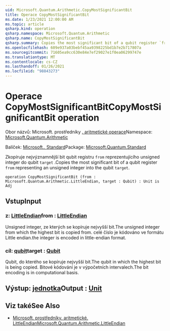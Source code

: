 ```yaml
---
uid: Microsoft.Quantum.Arithmetic.CopyMostSignificantBit
title: Operace CopyMostSignificantBit
ms.date: 1/23/2021 12:00:00 AM
ms.topic: article
qsharp.kind: operation
qsharp.namespace: Microsoft.Quantum.Arithmetic
qsharp.name: CopyMostSignificantBit
qsharp.summary: Copies the most significant bit of a qubit register `from` representing an unsigned integer into the qubit `target`.
ms.openlocfilehash: 609e937a03bebf45aa9398225bd1b7e2b717807a
ms.sourcegitcommit: 71605ea9cc630e84e7ef29027e1f0ea06299747e
ms.translationtype: MT
ms.contentlocale: cs-CZ
ms.lasthandoff: 01/26/2021
ms.locfileid: "98843273"
---
```

# <a name="copymostsignificantbit-operation"></a><span data-ttu-id="c5d4b-102">Operace CopyMostSignificantBit</span><span class="sxs-lookup"><span data-stu-id="c5d4b-102">CopyMostSignificantBit operation</span></span>

<span data-ttu-id="c5d4b-103">Obor názvů: Microsoft. prostředníky [. aritmetické operace](xref:Microsoft.Quantum.Arithmetic)</span><span class="sxs-lookup"><span data-stu-id="c5d4b-103">Namespace: [Microsoft.Quantum.Arithmetic](xref:Microsoft.Quantum.Arithmetic)</span></span>

<span data-ttu-id="c5d4b-104">Balíček: [Microsoft.. Standard](https://nuget.org/packages/Microsoft.Quantum.Standard)</span><span class="sxs-lookup"><span data-stu-id="c5d4b-104">Package: [Microsoft.Quantum.Standard](https://nuget.org/packages/Microsoft.Quantum.Standard)</span></span>


<span data-ttu-id="c5d4b-105">Zkopíruje nejvýznamnější bit qubit registru `from` reprezentujícího unsigned integer do qubit `target` .</span><span class="sxs-lookup"><span data-stu-id="c5d4b-105">Copies the most significant bit of a qubit register `from` representing an unsigned integer into the qubit `target`.</span></span>

```qsharp
operation CopyMostSignificantBit (from : Microsoft.Quantum.Arithmetic.LittleEndian, target : Qubit) : Unit is Adj
```


## <a name="input"></a><span data-ttu-id="c5d4b-106">Vstup</span><span class="sxs-lookup"><span data-stu-id="c5d4b-106">Input</span></span>

### <a name="from--littleendian"></a><span data-ttu-id="c5d4b-107">z: [LittleEndian](xref:Microsoft.Quantum.Arithmetic.LittleEndian)</span><span class="sxs-lookup"><span data-stu-id="c5d4b-107">from : [LittleEndian](xref:Microsoft.Quantum.Arithmetic.LittleEndian)</span></span>

<span data-ttu-id="c5d4b-108">Unsigned integer, ze kterých se kopíruje nejvyšší bit.</span><span class="sxs-lookup"><span data-stu-id="c5d4b-108">The unsigned integer from which the highest bit is copied from.</span></span>
<span data-ttu-id="c5d4b-109">celé číslo je kódováno ve formátu Little endian.</span><span class="sxs-lookup"><span data-stu-id="c5d4b-109">the integer is encoded in little-endian format.</span></span>


### <a name="target--qubit"></a><span data-ttu-id="c5d4b-110">cíl: [qubit](xref:microsoft.quantum.lang-ref.qubit)</span><span class="sxs-lookup"><span data-stu-id="c5d4b-110">target : [Qubit](xref:microsoft.quantum.lang-ref.qubit)</span></span>

<span data-ttu-id="c5d4b-111">Qubit, do kterého se kopíruje nejvyšší bit.</span><span class="sxs-lookup"><span data-stu-id="c5d4b-111">The qubit in which the highest bit is being copied.</span></span> <span data-ttu-id="c5d4b-112">Bitové kódování je v výpočetních intervalech.</span><span class="sxs-lookup"><span data-stu-id="c5d4b-112">The bit encoding is in computational basis.</span></span>



## <a name="output--unit"></a><span data-ttu-id="c5d4b-113">Výstup: [jednotka](xref:microsoft.quantum.lang-ref.unit)</span><span class="sxs-lookup"><span data-stu-id="c5d4b-113">Output : [Unit](xref:microsoft.quantum.lang-ref.unit)</span></span>



## <a name="see-also"></a><span data-ttu-id="c5d4b-114">Viz také</span><span class="sxs-lookup"><span data-stu-id="c5d4b-114">See Also</span></span>

- [<span data-ttu-id="c5d4b-115">Microsoft. prostředníky. aritmetické. LittleEndian</span><span class="sxs-lookup"><span data-stu-id="c5d4b-115">Microsoft.Quantum.Arithmetic.LittleEndian</span></span>](xref:Microsoft.Quantum.Arithmetic.LittleEndian)
